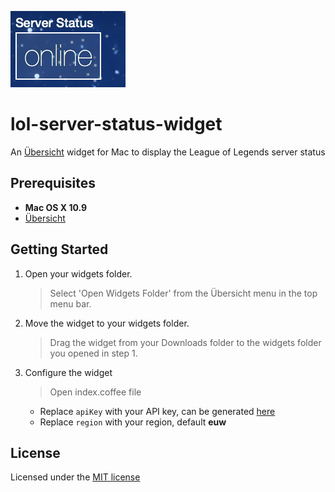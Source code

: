![Lol server status widget for Übersicht](https://raw.githubusercontent.com/Xcrucifier/lol-server-status-widget/master/screenshot.png)

# lol-server-status-widget
An [Übersicht](http://tracesof.net/uebersicht/) widget for Mac to display the League of Legends server status

Prerequisites
-------------

- **Mac OS X 10.9**
- [Übersicht](http://tracesof.net/uebersicht/)

Getting Started
---------------

1. Open your widgets folder.
    > Select 'Open Widgets Folder' from the Übersicht menu in the top menu bar.
    
2. Move the widget to your widgets folder.
    > Drag the widget from your Downloads folder to the widgets folder you opened in step 1.  

3. Configure the widget 
    > Open index.coffee file
    
    * Replace `apiKey` with your API key, can be generated [here](https://developer.riotgames.com/)  
    * Replace `region` with your region, default **euw**

## License

Licensed under the [MIT license](http://opensource.org/licenses/MIT)

